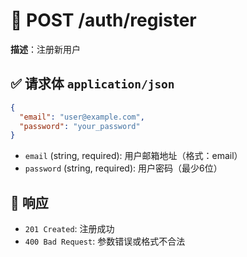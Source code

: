 # 📌 POST /auth/register

**描述**：注册新用户

## ✅ 请求体 `application/json`
```json
{
  "email": "user@example.com",
  "password": "your_password"
}
```

- `email` (string, required): 用户邮箱地址（格式：email）
- `password` (string, required): 用户密码（最少6位）

## 🔁 响应
- `201 Created`: 注册成功
- `400 Bad Request`: 参数错误或格式不合法
